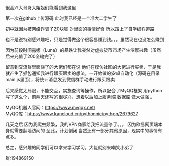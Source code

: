很高兴大哥哥大姐姐们能看到我这里

第一次在github上传源码  此时我已经是一个准大二学生了

初中就因为被网络诈骗了20块钱    对里面的事情好奇  所以踏上了自学编程道路

也不是说特别感兴趣吧，只是觉得做这个很容易赚到钱。。。虽然现在也没怎么赚到

因为前段时间露娜（Luna）的暴跌让我突然对虚拟货币市场产生浓厚兴趣（虽然后来充值了200全输完了）

留意到交流群里面赚了的大佬们都在说 他们在模仿社区的大佬进行买卖，于是我就产生了抓包通知我进行跟买跟卖的想法，一开始做的安卓自动化（源码在目录main.js里面），将统计消息发到微信群手动进行跟买跟卖

后来感觉太局限，不能交互，实施查询等操作，所以配合了MyQQ框架 用python写了这么个，前两天还写的很尽兴，想着以后加上服务端  数据库  做大做强  。

MyQQ机器人官网：https://www.myqqx.net/  
MyQQ库：https://www.kancloud.cn/pythonnic/python/2679627

几天之后 因为我爬虫频繁，我的VPN商家给我把流量停了。。。  因为欧易网页端本身就需要翻墙访问的    至此，计划倒闭    当然还有一部分其他原因，现实中的事情有点多。

总之，感兴趣的同学们可以拿来学习学习，大佬就别来嘲笑小弟了

群:194869150
